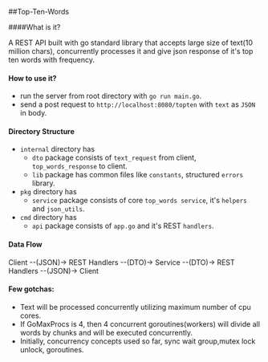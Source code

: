 ##Top-Ten-Words

####What is it?

A REST API built with go standard library that accepts large size of text(10 million chars), concurrently processes it and give json response of it's top ten words with frequency.

#### How to use it?

* run the server from root directory with `go run main.go`.
* send a post request to `http://localhost:8080/topten` with `text` as `JSON` in body.


#### Directory Structure

* `internal` directory has
  * `dto` package consists of `text_request` from client, `top_words_response` to client.
  * `lib` package has common files like `constants`, structured `errors` library.
* `pkg` directory has 
  * `service` package consists of core `top_words service`, it's `helpers` and `json_utils`.
* `cmd` directory has 
  * `api` package consists of `app.go` and it's REST `handlers`.

#### Data Flow

Client --(JSON)-> REST Handlers --(DTO)-> Service --(DTO)-> REST Handlers --(JSON)-> Client

#### Few gotchas:

* Text will be processed concurrently utilizing maximum number of cpu cores.
* If GoMaxProcs is 4, then 4 concurrent goroutines(workers) will divide all words by chunks and will be executed concurrently.
* Initially, concurrency concepts used so far, sync wait group,mutex lock unlock, goroutines.